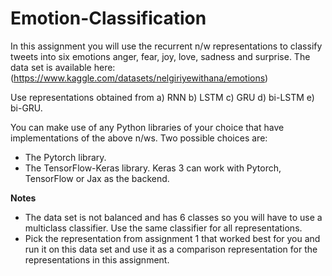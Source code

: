 # Emotion-Classification

In this assignment you will use the recurrent n/w representations
to classify tweets into six emotions anger, fear, joy, love, sadness and surprise. The data set is available
here: (https://www.kaggle.com/datasets/nelgiriyewithana/emotions)

Use representations obtained from 
a) RNN
b) LSTM
c) GRU
d) bi-LSTM
e) bi-GRU.
  
You can make use of any Python libraries of your choice that have implementations of the above n/ws.
Two possible choices are:
- The Pytorch library.
- The TensorFlow-Keras library. Keras 3 can work with Pytorch, TensorFlow or Jax as the backend.
  
**Notes**

- The data set is not balanced and has 6 classes so you will have to use a multiclass classifier. Use
the same classifier for all representations.
- Pick the representation from assignment 1 that worked best for you and run it on this data set
and use it as a comparison representation for the representations in this assignment.
